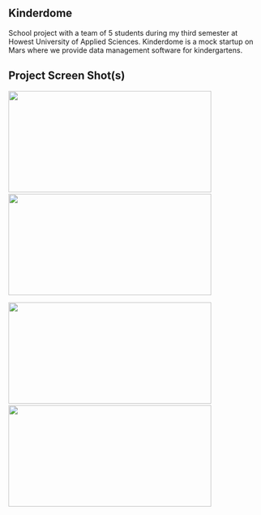 ## Kinderdome

School project with a team of 5 students during my third semester at Howest University of Applied Sciences. 
Kinderdome is a mock startup on Mars where we provide data management software for kindergartens.

## Project Screen Shot(s)
<img src="https://user-images.githubusercontent.com/47187122/226348988-4e5a9516-9f5d-4bce-bbe5-85a33aa2aefc.png"  width="400" height="200"> &emsp; <img src="https://user-images.githubusercontent.com/47187122/226349103-581cd47d-7eac-483f-9922-2172cc021381.png"  width="400" height="200">

<img src="https://user-images.githubusercontent.com/47187122/226349132-8a0c846d-dad0-4e4c-9679-f0450ef5edca.png"  width="400" height="200"> &emsp; <img src="https://user-images.githubusercontent.com/47187122/226349179-b81d97f9-fa84-47c9-9d54-edb7f2b6afed.png"  width="400" height="200">

